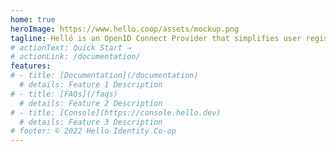 ```yaml
---
home: true
heroImage: https://www.hello.coop/assets/mockup.png
tagline: Hellō is an OpenID Connect Provider that simplifies user registration and login, allowing you to provide all the choices your user's may want in hours instead of days or weeks.
# actionText: Quick Start →
# actionLink: /documentation/
features:
# - title: [Documentation](/documentation)
  # details: Feature 1 Description
# - title: [FAQs](/faqs)
  # details: Feature 2 Description
# - title: [Console](https://console.hello.dev)
  # details: Feature 3 Description
# footer: © 2022 Hello Identity Co-op
---
```

